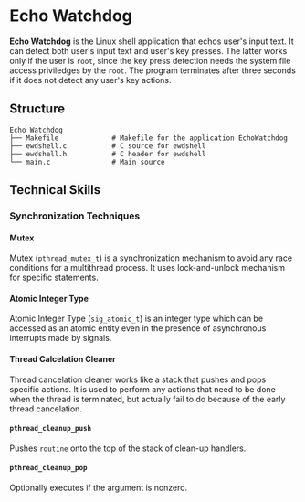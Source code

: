 # Echo Watchdog
**Echo Watchdog** is the Linux shell application that echos user's input text.
It can detect both user's input text and user's key presses.
The latter works only if the user is `root`, since the key press detection needs the system file access priviledges by the `root`.
The program terminates after three seconds if it does not detect any user's key actions.

## Structure
```
Echo Watchdog
├── Makefile             # Makefile for the application EchoWatchdog 
├── ewdshell.c           # C source for ewdshell
├── ewdshell.h           # C header for ewdshell
└── main.c               # Main source
```

## Technical Skills
### Synchronization Techniques
#### Mutex
Mutex (`pthread_mutex_t`) is a synchronization mechanism to avoid any race conditions for a multithread process.
It uses lock-and-unlock mechanism for specific statements.

#### Atomic Integer Type
Atomic Integer Type (`sig_atomic_t`) is an integer type which can be accessed as an atomic entity even in the presence of asynchronous interrupts made by signals.

#### Thread Calcelation Cleaner
Thread cancelation cleaner works like a stack that pushes and pops specific actions.
It is used to perform any actions that need to be done when the thread is terminated, but actually fail to do because of the early thread cancelation.

#### `pthread_cleanup_push`
Pushes `routine` onto the top of the stack of clean-up handlers.

#### `pthread_cleanup_pop`
Optionally executes if the argument is nonzero.
